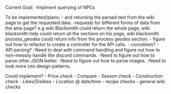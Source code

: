 Current Goal:
-Implment querying of NPCs




To be implemented/plans:
        - and returning the parsed text from the wiki page to get the requested data.
            -requests for different forms of data from the ame page? e.g wiki Blacksmith could return the whole page,
            wiki blacksmith help could return all the sections on his page, wiki blacksmith process_geodes could
            return info from the process geodes section.
        - figure out how to refactor to create a controller for the API calls.
        - coroutines?
        - API parsing?
    -Need to deal with command handling and figure out how to non-messily handle the discord commands.
    -Need to figure out how to parse other JSON better.
    -Need to figure out how to parse images.
    -Need to look more into design patterns.

Could implement?
    - Price check
    - Compare
    - Season check
    - Construction check
    - Likes/Dislikes
    - Location @ date/time
    - recipe checks
    - general wiki checks
    